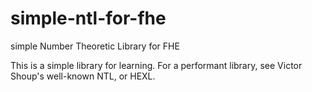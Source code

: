 # simple-ntl-for-fhe
simple Number Theoretic Library for FHE

This is a simple library for learning. For a performant library, see Victor Shoup's well-known NTL, or HEXL.
